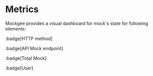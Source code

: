 # Metrics

Mockgee provides a visual dashboard for mock's state for following elements:

:badge[HTTP method]

:badge[API Mock endpoint]

:badge[Total Mock]

:badge[User]


